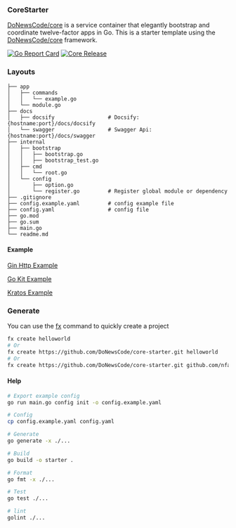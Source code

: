 ### CoreStarter

[DoNewsCode/core](https://github.com/DoNewsCode/core) is a service container that elegantly bootstrap and coordinate twelve-factor apps in Go.
This is a starter template using the [DoNewsCode/core](https://github.com/DoNewsCode/core) framework. 

[![Go Report Card](https://goreportcard.com/badge/github.com/DoNewsCode/core-starter)](https://goreportcard.com/report/github.com/DoNewsCode/core-starter)
[![Core Release](https://img.shields.io/github/release/DoNewsCode/core.svg)](https://github.com/DoNewsCode/core/releases/latest)

### Layouts

```
├── app
│   ├── commands
│   │   └── example.go
│   └── module.go
├── docs
│   ├── docsify                 # Docsify: {hostname:port}/docs/docsify
│   └── swagger                 # Swagger Api: {hostname:port}/docs/swagger
├── internal
│   ├── bootstrap
│   │   ├── bootstrap.go
│   │   ├── bootstrap_test.go
│   ├── cmd
│   │   └── root.go
│   └── config
│       ├── option.go
│       └── register.go         # Register global module or dependency
├── .gitignore
├── config.example.yaml         # config example file
├── config.yaml                 # config file
├── go.mod
├── go.sum
├── main.go
└── readme.md
```

#### Example

[Gin Http Example](https://github.com/DoNewsCode/core-starter/tree/gin-http)

[Go Kit Example](https://github.com/DoNewsCode/core-starter/tree/go-kit)

[Kratos Example](https://github.com/DoNewsCode/core-starter/tree/kratos)

### Generate

You can use the [fx](https://github.com/nfangxu/tools) command to quickly create a project

```bash
fx create helloworld
# Or
fx create https://github.com/DoNewsCode/core-starter.git helloworld
# Or
fx create https://github.com/DoNewsCode/core-starter.git github.com/nfangxu/helloworld
```

#### Help

```bash
# Export example config
go run main.go config init -o config.example.yaml

# Config
cp config.example.yaml config.yaml

# Generate
go generate -x ./...

# Build
go build -o starter .

# Format
go fmt -x ./...

# Test
go test ./...

# lint
golint ./...
```
